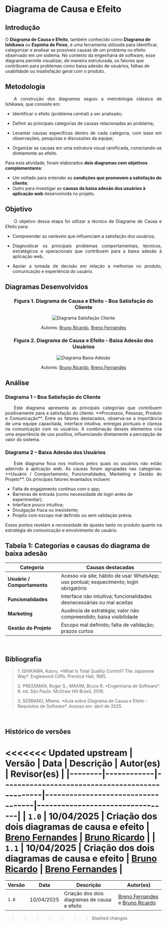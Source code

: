 # Diagrama de Causa e Efeito

## Introdução

O **Diagrama de Causa e Efeito**, também conhecido como **Diagrama de Ishikawa** ou **Espinha de Peixe**, é uma ferramenta utilizada para identificar, categorizar e analisar as possíveis causas de um problema ou efeito observado em um sistema. No contexto da engenharia de software, esse diagrama permite visualizar, de maneira estruturada, os fatores que contribuem para problemas como baixa adesão de usuários, falhas de usabilidade ou insatisfação geral com o produto.

## Metodologia

<p align="justify"> &emsp;&emsp;A construção dos diagramas seguiu a metodologia clássica de Ishikawa, que consiste em:</p>

- <p align="justify">Identificar o efeito (problema central) a ser analisado;</p>
- <p align="justify">Definir as principais categorias de causas relacionadas ao problema;</p>
- <p align="justify">Levantar causas específicas dentro de cada categoria, com base em observações, pesquisas e discussões da equipe;</p>
- <p align="justify">Organizar as causas em uma estrutura visual ramificada, conectando-as diretamente ao efeito.</p>

Para esta atividade, foram elaborados **dois diagramas com objetivos complementares**:
- Um voltado para entender as **condições que promovem a satisfação do cliente**;
- Outro para investigar as **causas da baixa adesão dos usuários à aplicação web** desenvolvida no projeto.

## Objetivo

<p align="justify"> &emsp;&emsp;O objetivo dessa etapa foi utilizar a técnica de Diagrama de Causa e Efeito para:</p>

- <p align="justify">Compreender as variáveis que influenciam a satisfação dos usuários;</p>
- <p align="justify">Diagnosticar os principais problemas comportamentais, técnicos, estratégicos e operacionais que contribuem para a baixa adesão à aplicação web;</p>
- <p align="justify">Apoiar a tomada de decisão em relação a melhorias no produto, comunicação e experiência do usuário.</p>

## Diagramas Desenvolvidos

### <p align="center"><b>Figura 1.</b> Diagrama de Causa e Efeito - Boa Satisfação do Cliente</p>

<div align="center">

![Diagrama Satisfação Cliente](/assets/Diagrama_Causa_e_efeito_1.png)  
<center>Autores: <a href="https://github.com/EhOBruno" target = "_blank">Bruno Ricardo</a>, <a href="https://github.com/Brenofrds" target = "_blank">Breno Fernandes</a> </center>


</div>

### <p align="center"><b>Figura 2.</b> Diagrama de Causa e Efeito - Baixa Adesão dos Usuários</p>

<div align="center">

![Diagrama Baixa Adesão](/assets/Diagrama_Causa_e_efeito_2.png)  
<center>Autores: <a href="https://github.com/EhOBruno" target = "_blank">Bruno Ricardo</a>, <a href="https://github.com/Brenofrds" target = "_blank">Breno Fernandes</a> </center>

</div>

## Análise

### Diagrama 1 – Boa Satisfação do Cliente

<p align="justify">&emsp;&emsp;Este diagrama apresenta as principais categorias que contribuem positivamente para a satisfação do cliente: **Processos, Pessoas, Produto e Comunicação**. Entre os fatores destacados, observa-se a importância de uma equipe capacitada, interface intuitiva, entregas pontuais e clareza na comunicação com os usuários. A combinação desses elementos cria uma experiência de uso positiva, influenciando diretamente a percepção de valor do sistema.</p>

### Diagrama 2 – Baixa Adesão dos Usuários

<p align="justify">&emsp;&emsp;Este diagrama foca nos motivos pelos quais os usuários não estão aderindo à aplicação web. As causas foram agrupadas nas categorias: **Usuário / Comportamento, Funcionalidades, Marketing e Gestão do Projeto**. Os principais fatores levantados incluem:</p>

- Falta de engajamento contínuo com o app;
- Barreiras de entrada (como necessidade de login antes de experimentar);
- Interface pouco intuitiva;
- Divulgação fraca ou inexistente;
- Projeto com escopo mal definido ou sem validação prévia.

<p align="justify">Esses pontos revelam a necessidade de ajustes tanto no produto quanto na estratégia de comunicação e envolvimento do usuário.</p>

## Tabela 1: Categorias e causas do diagrama de baixa adesão

<div align="center">

| Categoria                    | Causas destacadas |
|-----------------------------|-------------------|
| **Usuário / Comportamento** | Acesso via site; hábito de usar WhatsApp; uso pontual; esquecimento; login obrigatório |
| **Funcionalidades**         | Interface não intuitiva; funcionalidades desnecessárias ou mal aceitas |
| **Marketing**               | Ausência de estratégia; valor não compreendido; baixa visibilidade |
| **Gestão do Projeto**       | Escopo mal definido; falta de validação; prazos curtos |

</div>
<br>

## Bibliografia

> <p id="1">1. ISHIKAWA, Kaoru. *What Is Total Quality Control? The Japanese Way*. Englewood Cliffs: Prentice Hall, 1985.</p>  
> <p id="2">2. PRESSMAN, Roger S.; MAXIM, Bruce R. *Engenharia de Software*. 8. ed. São Paulo: McGraw Hill Brasil, 2016.</p>  
> <p id="3">3. SERRANO, Milene. *Aula sobre Diagrama de Causa e Efeito - Requisitos de Software*. Acesso em: abril de 2025.</p>

<br>

## Histórico de versões

<<<<<<< Updated upstream
| Versão | Data       | Descrição                                      | Autor(es)                         | Revisor(es)                     |
|--------|------------|------------------------------------------------|-----------------------------------|---------------------------------|
| `1.0`  | 10/04/2025 | Criação dos dois diagramas de causa e efeito   | [Breno Fernandes](https://github.com/Brenofrds) | [Bruno Ricardo](https://github.com/EhOBruno) |
| `1.1`  | 10/04/2025 | Criação dos dois diagramas de causa e efeito   | [Bruno Ricardo](https://github.com/EhOBruno) | [Breno Fernandes](https://github.com/Brenofrds) |
=======
| Versão | Data       | Descrição                                      | Autor(es)                         |
|--------|------------|------------------------------------------------|-----------------------------------|
| `1.0`  | 10/04/2025 | Criação dos dois diagramas de causa e efeito   | [Breno Fernandes](https://github.com/Brenofrds) e [Bruno Ricardo](https://github.com/EhOBruno)|
>>>>>>> Stashed changes
